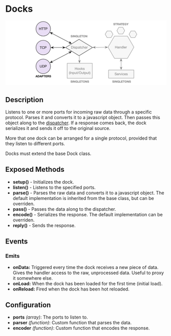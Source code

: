 # Docks

![Docks](https://raw.githubusercontent.com/gcba-iris/iris-tech-docs/master/images/architecture/docks.png)


## Description

Listens to one or more ports for incoming raw data through a specific protocol. Parses it and converts it to a javascript object. Then passes this object along to the [dispatcher](dispatcher.md). If a response comes back, the dock serializes it and sends it off to the original source.

More that one dock can be arranged for a single protocol, provided that they listen to different ports.

Docks must extend the base Dock class.


## Exposed Methods

- **setup()** - Initializes the dock.
- **listen()** - Listens to the specified ports.
- **parse()** - Parses the raw data and converts it to a javascript object. The default implementation is inherited from the base class, but can be overriden.
- **pass()** - Passes the data along to the dispatcher.
- **encode()** - Serializes the response. The default implementation can be overriden.
- **reply()** - Sends the response.


## Events

### Emits

- **onData:** Triggered every time the dock receives a new piece of data. Gives the handler access to the raw, unprocessed data. Useful to proxy it somewhere else.
- **onLoad:** When the dock has been loaded for the first time (initial load).
- **onReload:** Fired when the dock has been hot reloaded.


## Configuration

- **ports** *(array)*: The ports to listen to.
- **parser** *(function)*: Custom function that parses the data.
- **encoder** *(function)*: Custom function that encodes the response.